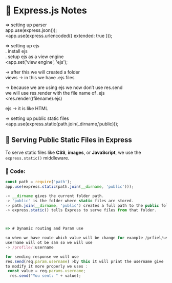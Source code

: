 # 📄 Express.js Notes

=> setting up parser  
app.use(express.json());  
<app.use(express.urlencoded({ extended: true }));  

=> setting up ejs  
. install ejs  
. setup ejs as a view engine  
<app.set('view engine', 'ejs');

-> after this we will created a folder  
views → in this we have .ejs files  

-> because we are using ejs we now don’t use res.send  
we will use res.render with the file name of .ejs  
<res.render((filename).ejs)  

ejs → it is like HTML



=> setting up public static files
<app.use(express.static(path.join(_dirname,'public)));

## 📂 Serving Public Static Files in Express

To serve static files like **CSS**, **images**, or **JavaScript**, we use the `express.static()` middleware.

### 📌 Code:
```js
const path = require('path');
app.use(express.static(path.join(__dirname, 'public')));

-> __dirname gives the current folder path.
-> 'public' is the folder where static files are stored.
-> path.join(__dirname, 'public') creates a full path to the public folder.
-> express.static() tells Express to serve files from that folder.



=> # Dynamic routing and Param use

so when we have route which value will be change for example /prfiel/username
username will ot be sam so we will use 
-> /profile/:username 

for sending response we will use 
res.send(req.param.username) >by this it will print the username give 
to modify it more properly we uses :
 const value = req.params.username;
  res.send("You sent: " + value);

